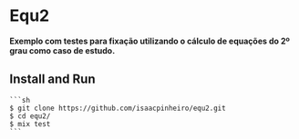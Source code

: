 # Equ2

**Exemplo com testes para fixação utilizando o cálculo de equações do 2º grau como caso de estudo.**

## Install and Run

    ```sh
    $ git clone https://github.com/isaacpinheiro/equ2.git
    $ cd equ2/
    $ mix test
    ```

